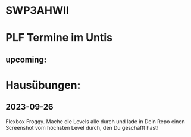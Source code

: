 # SWP3AHWII

# PLF Termine im Untis

## upcoming:

# Hausübungen:

## 2023-09-26

Flexbox Froggy. Mache die Levels alle durch und lade in Dein Repo einen
Screenshot vom höchsten Level durch, den Du geschafft hast!
